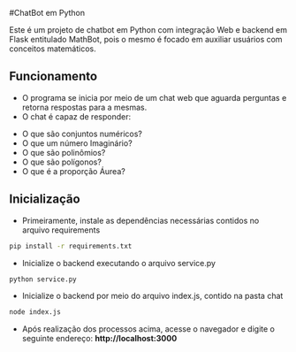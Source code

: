 #ChatBot em Python

Este é um projeto de chatbot em Python com integração Web e backend em Flask
entitulado MathBot, pois o mesmo é focado em auxiliar usuários com conceitos matemáticos.

## Funcionamento

* O programa se inicia por meio de um chat web que aguarda perguntas e retorna respostas para a mesmas.
* O chat é capaz de responder:
 - O que são conjuntos numéricos?
 - O que um número Imaginário?
 - O que são polinômios?
 - O que são polígonos?
 - O que é a proporção Áurea?

## Inicialização
* Primeiramente, instale as dependências necessárias contidos no arquivo requirements

~~~bash
pip install -r requirements.txt
~~~

* Inicialize o backend executando o arquivo service.py

~~~bash
python service.py
~~~

* Inicialize o backend por meio do arquivo index.js, contido na pasta chat

~~~bash
node index.js
~~~

* Após realização dos processos acima, acesse o navegador e digite o seguinte endereço:
**http://localhost:3000**
